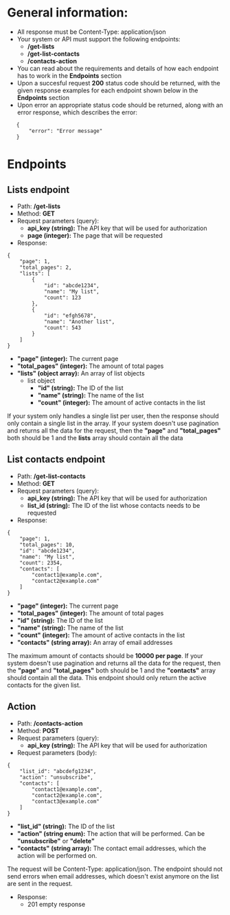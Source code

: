 # General information:

- All response must be Content-Type: application/json
- Your system or API must support the following endpoints:
    - **/get-lists**
    - **/get-list-contacts**
    - **/contacts-action**
- You can read about the requirements and details of how each endpoint has to work in the **Endpoints** section
- Upon a succesful request **200** status code should be returned, with the given response examples for each endpoint shown below in the **Endpoints** section
- Upon error an appropriate status code should be returned, along with an error response, which describes the error:
 ```
    {
        "error": "Error message"
    }
```

# Endpoints

## Lists endpoint
- Path: **/get-lists**
- Method: **GET**
- Request parameters (query):
    - **api_key (string):** The API key that will be used for authorization
    - **page (integer):** The page that will be requested
- Response:
```
{   
    "page": 1,
    "total_pages": 2,
    "lists": [
        {
            "id": "abcde1234",
            "name": "My list",
            "count": 123
        },
        {
            "id": "efgh5678",
            "name": "Another list",
            "count": 543
        }
    ]
}
```
- **"page" (integer):** The current page
- **"total_pages" (integer):** The amount of total pages
- **"lists" (object array):** An array of list objects
    - list object
        - **"id" (string):** The ID of the list
        - **"name" (string):** The name of the list
        - **"count" (integer):** The amount of active contacts in the list


If your system only handles a single list per user, then the response should only contain a single list in the array. If your system doesn't use pagination and returns all the data for the request, then the **"page"** and **"total_pages"** both should be 1 and the **lists** array should contain all the data

## List contacts endpoint
- Path: **/get-list-contacts**
- Method: **GET**
- Request parameters (query):
    - **api_key (string):** The API key that will be used for authorization
    - **list_id (string):** The ID of the list whose contacts needs to be requested
- Response:
```
{
    "page": 1,
    "total_pages": 10,
    "id": "abcde1234",
    "name": "My list",
    "count": 2354,
    "contacts": [
        "contact1@example.com",
        "contact2@example.com"
    ]
}
```
- **"page" (integer):** The current page
- **"total_pages" (integer):** The amount of total pages
- **"id" (string):** The ID of the list
- **"name" (string):** The name of the list
- **"count" (integer):** The amount of active contacts in the list
- **"contacts" (string array):** An array of email addresses

The maximum amount of contacts should be **10000 per page**. If your system doesn't use pagination and returns all the data for the request, then the **"page"** and **"total_pages"** both should be 1 and the **"contacts"** array should contain all the data. This endpoint should only return the active contacts for the given list.

## Action
- Path: **/contacts-action**
- Method: **POST**
- Request parameters (query):
    - **api_key (string):** The API key that will be used for authorization
- Request parameters (body):
```
{
    "list_id": "abcdefg1234",
    "action": "unsubscribe",
    "contacts": [
        "contact1@example.com",
        "contact2@example.com",
        "contact3@example.com"
    ]
}
```
- **"list_id" (string):** The ID of the list
- **"action" (string enum):** The action that will be performed. Can be **"unsubscribe"** or **"delete"**
- **"contacts" (string array):** The contact email addresses, which the action will be performed on.

The request will be Content-Type: application/json. The endpoint should not send errors when email addresses, which doesn't exist anymore on the list are sent in the request.

- Response:
    - 201 empty response

